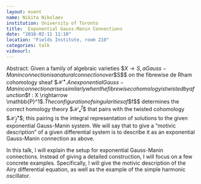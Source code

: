 ```yaml
---
layout: event
name: Nikita Nikolaev
institution: University of Toronto
title:  Exponential Gauss-Manin Connections
date: "2016-02-11 11:10"
location: "Fields Institute, room 210"
categories: talk
videourl:
---
```

Abstract: Given a family of algebraic varieties \$$X \rightarrow S$$, a Gauss-Manin connection is a natural 
connection over \$$S$$ on the fibrewise de Rham cohomology sheaf \$$\mathcal{H}^\bullet$$. An exponential Gauss-Manin 
connection arises similarly when the fibrewise cohomology is twisted by a function \$$f : X \rightarrow \mathbb{P}^1$$. 
The configuration of singularities of \$$f$$ determines the correct homology theory \$$\mathcal{H}^f_\bullet$$ that pairs 
with the twisted cohomology \$$\mathcal{H}^\bullet_f$$; this pairing is the integral representation of solutions to the 
given exponential Gauss-Manin system. We will say that to give a “motivic description” of a given differential system is 
to describe it as an exponential Gauss-Manin connection as above.

In this talk, I will explain the setup for exponential Gauss-Manin connections. Instead of giving a detailed construction, 
I will focus on a few concrete examples. Specifically, I will give the motivic description of the Airy differential equation, 
as well as the example of the simple harmonic oscillator.
